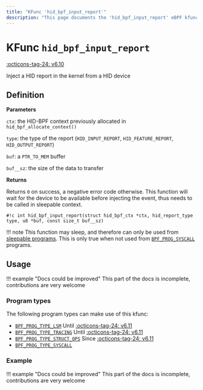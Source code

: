 ```yaml
---
title: "KFunc 'hid_bpf_input_report'"
description: "This page documents the 'hid_bpf_input_report' eBPF kfunc, including its definition, usage, program types that can use it, and examples."
---
```

# KFunc `hid_bpf_input_report`

<!-- [FEATURE_TAG](hid_bpf_input_report) -->
[:octicons-tag-24: v6.10](https://github.com/torvalds/linux/commit/9be50ac30a83896a753ab9f64e941763bb7900be)
<!-- [/FEATURE_TAG] -->

Inject a HID report in the kernel from a HID device

## Definition

**Parameters**

`ctx`: the HID-BPF context previously allocated in `hid_bpf_allocate_context()`

`type`: the type of the report (`HID_INPUT_REPORT`, `HID_FEATURE_REPORT`, `HID_OUTPUT_REPORT`)

`buf`: a `PTR_TO_MEM` buffer

`buf__sz`: the size of the data to transfer


**Returns**

Returns `0` on success, a negative error code otherwise. This function will wait for the device to be available before injecting the event, thus needs to be called in sleepable context.

`#!c int hid_bpf_input_report(struct hid_bpf_ctx *ctx, hid_report_type type, u8 *buf, const size_t buf__sz)`

!!! note
    This function may sleep, and therefore can only be used from [sleepable programs](../syscall/BPF_PROG_LOAD.md/#bpf_f_sleepable).
    This is only true when not used from [`BPF_PROG_SYSCALL`](../program-type/BPF_PROG_SYSCALL.md) programs.

## Usage

!!! example "Docs could be improved"
    This part of the docs is incomplete, contributions are very welcome

### Program types

The following program types can make use of this kfunc:

- [`BPF_PROG_TYPE_LSM`](../program-type/BPF_PROG_TYPE_LSM.md) Until [:octicons-tag-24: v6.11](https://github.com/torvalds/linux/commit/ebc0d8093e8c97de459615438edefad1a4ac352c)
- [`BPF_PROG_TYPE_TRACING`](../program-type/BPF_PROG_TYPE_TRACING.md) Until [:octicons-tag-24: v6.11](https://github.com/torvalds/linux/commit/ebc0d8093e8c97de459615438edefad1a4ac352c)
- [`BPF_PROG_TYPE_STRUCT_OPS`](../program-type/BPF_PROG_TYPE_STRUCT_OPS.md) Since [:octicons-tag-24: v6.11](https://github.com/torvalds/linux/commit/ebc0d8093e8c97de459615438edefad1a4ac352c)
- [`BPF_PROG_TYPE_SYSCALL`](../program-type/BPF_PROG_TYPE_SYSCALL.md)

### Example

!!! example "Docs could be improved"
    This part of the docs is incomplete, contributions are very welcome

